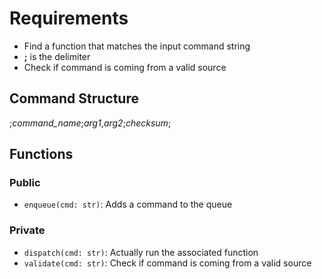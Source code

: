 # Requirements

- Find a function that matches the input command string
- **;** is the delimiter 
- Check if command is coming from a valid source

## Command Structure

;*command_name*;*arg1*,*arg2*;*checksum*;

## Functions

### Public

- `enqueue(cmd: str)`: Adds a command to the queue

### Private

- `dispatch(cmd: str)`: Actually run the associated function 
- `validate(cmd: str)`: Check if command is coming from a valid source